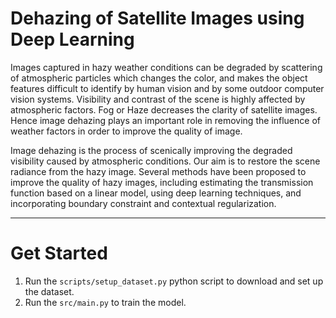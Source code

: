 # Dehazing of Satellite Images using Deep Learning
Images captured in hazy weather conditions can be degraded by scattering of atmospheric particles which changes the color, and makes the object features difficult to identify by human vision and by some outdoor computer vision systems. Visibility and contrast of the scene is highly affected by atmospheric factors. Fog or Haze decreases the clarity of satellite images. Hence image dehazing plays an important role in removing the influence of weather factors in order to improve the quality of image.

Image dehazing is the process of scenically improving the degraded visibility caused by atmospheric conditions. Our aim is to restore the scene radiance from the hazy image. Several methods have been proposed to improve the quality of hazy images, including estimating the transmission function based on a linear model, using deep learning techniques, and incorporating boundary constraint and contextual regularization. 

***

# Get Started
1. Run the `scripts/setup_dataset.py` python script to download and set up the dataset.
2. Run the `src/main.py` to train the model.